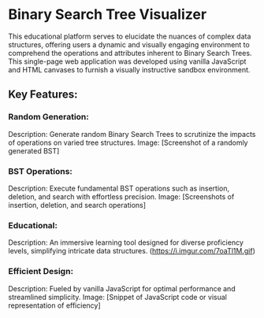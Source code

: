 # Binary Search Tree Visualizer

This educational platform serves to elucidate the nuances of complex data structures, offering users a dynamic and visually engaging environment to comprehend the operations and attributes inherent to Binary Search Trees. This single-page web application was developed using vanilla JavaScript and HTML canvases to furnish a visually instructive sandbox environment.

## Key Features:

### Random Generation:

Description: Generate random Binary Search Trees to scrutinize the impacts of operations on varied tree structures.
Image: [Screenshot of a randomly generated BST]

### BST Operations:

Description: Execute fundamental BST operations such as insertion, deletion, and search with effortless precision.
Image: [Screenshots of insertion, deletion, and search operations]

### Educational:

Description: An immersive learning tool designed for diverse proficiency levels, simplifying intricate data structures.
(https://i.imgur.com/7oaTl1M.gif)

### Efficient Design:
Description: Fueled by vanilla JavaScript for optimal performance and streamlined simplicity.
Image: [Snippet of JavaScript code or visual representation of efficiency]
